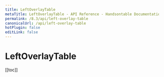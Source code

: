 ```yaml
---
title: LeftOverlayTable
metaTitle: LeftOverlayTable - API Reference - Handsontable Documentation
permalink: /8.3/api/left-overlay-table
canonicalUrl: /api/left-overlay-table
hotPlugin: false
editLink: false
---
```


# LeftOverlayTable

[[toc]]

